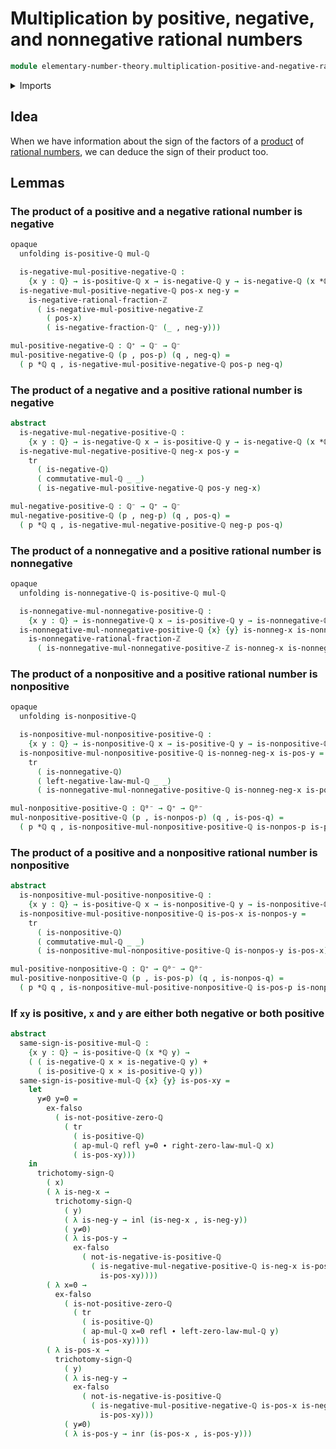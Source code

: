 # Multiplication by positive, negative, and nonnegative rational numbers

```agda
module elementary-number-theory.multiplication-positive-and-negative-rational-numbers where
```

<details><summary>Imports</summary>

```agda
open import elementary-number-theory.multiplication-nonnegative-rational-numbers
open import elementary-number-theory.multiplication-positive-and-negative-integers
open import elementary-number-theory.multiplication-rational-numbers
open import elementary-number-theory.negative-rational-numbers
open import elementary-number-theory.nonnegative-rational-numbers
open import elementary-number-theory.nonpositive-rational-numbers
open import elementary-number-theory.positive-and-negative-rational-numbers
open import elementary-number-theory.positive-rational-numbers
open import elementary-number-theory.rational-numbers

open import foundation.cartesian-product-types
open import foundation.coproduct-types
open import foundation.dependent-pair-types
open import foundation.empty-types
open import foundation.identity-types
open import foundation.transport-along-identifications
```

</details>

## Idea

When we have information about the sign of the factors of a
[product](elementary-number-theory.multiplication-rational-numbers.md) of [rational numbers](elementary-number-theory.rational-numbers.md), we can
deduce the sign of their product too.

## Lemmas

### The product of a positive and a negative rational number is negative

```agda
opaque
  unfolding is-positive-ℚ mul-ℚ

  is-negative-mul-positive-negative-ℚ :
    {x y : ℚ} → is-positive-ℚ x → is-negative-ℚ y → is-negative-ℚ (x *ℚ y)
  is-negative-mul-positive-negative-ℚ pos-x neg-y =
    is-negative-rational-fraction-ℤ
      ( is-negative-mul-positive-negative-ℤ
        ( pos-x)
        ( is-negative-fraction-ℚ⁻ (_ , neg-y)))

mul-positive-negative-ℚ : ℚ⁺ → ℚ⁻ → ℚ⁻
mul-positive-negative-ℚ (p , pos-p) (q , neg-q) =
  ( p *ℚ q , is-negative-mul-positive-negative-ℚ pos-p neg-q)
```

### The product of a negative and a positive rational number is negative

```agda
abstract
  is-negative-mul-negative-positive-ℚ :
    {x y : ℚ} → is-negative-ℚ x → is-positive-ℚ y → is-negative-ℚ (x *ℚ y)
  is-negative-mul-negative-positive-ℚ neg-x pos-y =
    tr
      ( is-negative-ℚ)
      ( commutative-mul-ℚ _ _)
      ( is-negative-mul-positive-negative-ℚ pos-y neg-x)

mul-negative-positive-ℚ : ℚ⁻ → ℚ⁺ → ℚ⁻
mul-negative-positive-ℚ (p , neg-p) (q , pos-q) =
  ( p *ℚ q , is-negative-mul-negative-positive-ℚ neg-p pos-q)
```

### The product of a nonnegative and a positive rational number is nonnegative

```agda
opaque
  unfolding is-nonnegative-ℚ is-positive-ℚ mul-ℚ

  is-nonnegative-mul-nonnegative-positive-ℚ :
    {x y : ℚ} → is-nonnegative-ℚ x → is-positive-ℚ y → is-nonnegative-ℚ (x *ℚ y)
  is-nonnegative-mul-nonnegative-positive-ℚ {x} {y} is-nonneg-x is-nonneg-y =
    is-nonnegative-rational-fraction-ℤ
      ( is-nonnegative-mul-nonnegative-positive-ℤ is-nonneg-x is-nonneg-y)
```

### The product of a nonpositive and a positive rational number is nonpositive

```agda
opaque
  unfolding is-nonpositive-ℚ

  is-nonpositive-mul-nonpositive-positive-ℚ :
    {x y : ℚ} → is-nonpositive-ℚ x → is-positive-ℚ y → is-nonpositive-ℚ (x *ℚ y)
  is-nonpositive-mul-nonpositive-positive-ℚ is-nonneg-neg-x is-pos-y =
    tr
      ( is-nonnegative-ℚ)
      ( left-negative-law-mul-ℚ _ _)
      ( is-nonnegative-mul-nonnegative-positive-ℚ is-nonneg-neg-x is-pos-y)

mul-nonpositive-positive-ℚ : ℚ⁰⁻ → ℚ⁺ → ℚ⁰⁻
mul-nonpositive-positive-ℚ (p , is-nonpos-p) (q , is-pos-q) =
  ( p *ℚ q , is-nonpositive-mul-nonpositive-positive-ℚ is-nonpos-p is-pos-q)
```

### The product of a positive and a nonpositive rational number is nonpositive

```agda
abstract
  is-nonpositive-mul-positive-nonpositive-ℚ :
    {x y : ℚ} → is-positive-ℚ x → is-nonpositive-ℚ y → is-nonpositive-ℚ (x *ℚ y)
  is-nonpositive-mul-positive-nonpositive-ℚ is-pos-x is-nonpos-y =
    tr
      ( is-nonpositive-ℚ)
      ( commutative-mul-ℚ _ _)
      ( is-nonpositive-mul-nonpositive-positive-ℚ is-nonpos-y is-pos-x)

mul-positive-nonpositive-ℚ : ℚ⁺ → ℚ⁰⁻ → ℚ⁰⁻
mul-positive-nonpositive-ℚ (p , is-pos-p) (q , is-nonpos-q) =
  ( p *ℚ q , is-nonpositive-mul-positive-nonpositive-ℚ is-pos-p is-nonpos-q)
```

### If `xy` is positive, `x` and `y` are either both negative or both positive

```agda
abstract
  same-sign-is-positive-mul-ℚ :
    {x y : ℚ} → is-positive-ℚ (x *ℚ y) →
    ( ( is-negative-ℚ x × is-negative-ℚ y) +
      ( is-positive-ℚ x × is-positive-ℚ y))
  same-sign-is-positive-mul-ℚ {x} {y} is-pos-xy =
    let
      y≠0 y=0 =
        ex-falso
          ( is-not-positive-zero-ℚ
            ( tr
              ( is-positive-ℚ)
              ( ap-mul-ℚ refl y=0 ∙ right-zero-law-mul-ℚ x)
              ( is-pos-xy)))
    in
      trichotomy-sign-ℚ
        ( x)
        ( λ is-neg-x →
          trichotomy-sign-ℚ
            ( y)
            ( λ is-neg-y → inl (is-neg-x , is-neg-y))
            ( y≠0)
            ( λ is-pos-y →
              ex-falso
                ( not-is-negative-is-positive-ℚ
                  ( is-negative-mul-negative-positive-ℚ is-neg-x is-pos-y ,
                    is-pos-xy))))
        ( λ x=0 →
          ex-falso
            ( is-not-positive-zero-ℚ
              ( tr
                ( is-positive-ℚ)
                ( ap-mul-ℚ x=0 refl ∙ left-zero-law-mul-ℚ y)
                ( is-pos-xy))))
        ( λ is-pos-x →
          trichotomy-sign-ℚ
            ( y)
            ( λ is-neg-y →
              ex-falso
                ( not-is-negative-is-positive-ℚ
                  ( is-negative-mul-positive-negative-ℚ is-pos-x is-neg-y ,
                    is-pos-xy)))
            ( y≠0)
            ( λ is-pos-y → inr (is-pos-x , is-pos-y)))
```
